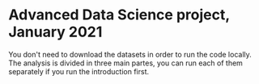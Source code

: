 # Advanced Data Science project, January 2021
You don't need to download the datasets in order to run the code locally.
The analysis is divided in three main partes, you can run each of them separately if you run the introduction first.
